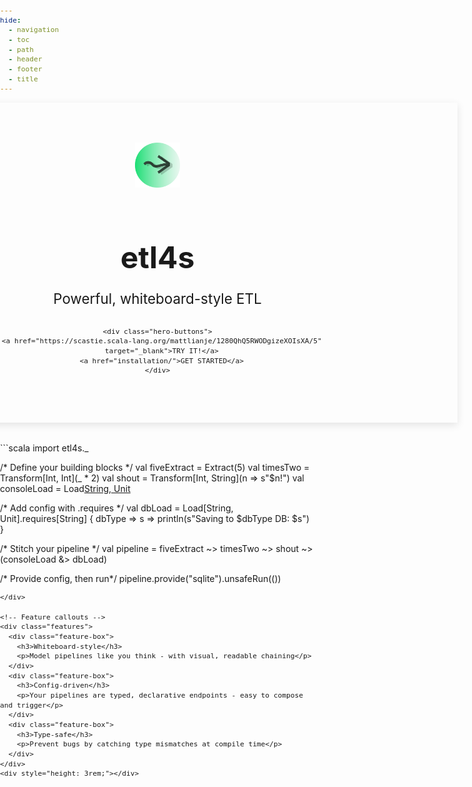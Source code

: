 ```yaml
---
hide:
  - navigation
  - toc
  - path
  - header
  - footer
  - title
---
```


<style>

/* Global overrides */
code,
pre,
pre code,
.md-typeset code,
.md-typeset pre code {
  font-family: "JetBrains Mono", monospace !important;
  font-size: 0.7rem !important;
  line-height: 1.4 !important;
}

/* Completely hide MkDocs top nav bar */
.md-header {
  display: none !important;
}

.md-content, .md-main__inner {
  max-width: 100% !important;
  padding: 0 !important;
  margin: 0 !important;
}

/* Full-width hero wrapper */
.hero-wrapper {
  width: 100vw;
  margin-left: calc(-50vw + 50%);
}

/* Hero banner */
.hero {
  background: var(--md-primary-fg-color);
  color: var(--md-primary-bg-color);
  text-align: center;
  padding: 4rem 1rem;
  box-shadow: 0 4px 12px rgba(0, 0, 0, 0.1);
  animation: fadeIn 0.6s ease-out both;
}
.hero h1 {
  font-size: 3rem;
  margin-bottom: 0.5rem;
}
.hero p {
  font-size: 1.4rem;
  margin-bottom: 2rem;
}
.hero-buttons a {
  display: inline-block;
  margin: 0 0.35rem;
  padding: 0.4rem 1rem;
  font-weight: 500;
  font-size: 0.8rem;
  border-radius: 0.35rem;
  text-decoration: none;
  background: var(--md-accent-fg-color);
  color: var(--md-default-bg-color);
  box-shadow: 0 1px 2px rgba(0, 0, 0, 0.08);
  transition: all 0.2s ease;
}
.hero-buttons a:hover {
  transform: translateY(-2px);
  box-shadow: 0 4px 12px rgba(0, 0, 0, 0.15);
  background: var(--md-accent-fg-color--lighter, #d1c4e9);
  color: var(--md-primary-fg-color);
}

/* Feature tiles row */
.features {
  display: flex;
  justify-content: center;
  flex-wrap: wrap;
  gap: 2rem;
  margin: 4rem auto;
  max-width: 960px;
  text-align: center;
  padding: 0 2rem;
}
.feature-box {
  flex: 1 1 250px;
  padding: 1rem;
  background: var(--md-default-bg-color);
  border-radius: 0.75rem;
  box-shadow: 0 2px 6px rgba(0, 0, 0, 0.05);
  transition: transform 0.2s;
}
.feature-box:hover {
  transform: translateY(-4px);
}
.feature-box h3 {
  font-size: 1.25rem;
  margin-bottom: 0.5rem;
  color: var(--md-primary-fg-color);
}

/* Fade-in */
@keyframes fadeIn {
  from {
    opacity: 0;
    transform: translateY(-10px);
  }
  to {
    opacity: 1;
    transform: translateY(0);
  }
}

/* Mobile */
@media (max-width: 768px) {
  .hero h1 {
    font-size: 2.2rem;
  }
  .hero p {
    font-size: 1.1rem;
  }
}

/* Final padding + margin */
html, body, .md-main, .md-main__inner, .md-content, .md-container, main, article {
  margin: 0 !important;
  padding: 0 !important;
  border: 0 !important;
}

body::before,
.md-container::before,
.md-main::before,
.md-main__inner::before,
.md-content::before,
main::before,
article::before {
  display: none !important;
  content: none !important;
}

body {
  scroll-padding-top: 0 !important;
  font-weight: 400;
  -webkit-font-smoothing: antialiased;
  -moz-osx-font-smoothing: grayscale;
}
</style>

<!-- Hero splash full-width -->

<div class="hero-wrapper">
  <div class="hero">
    <img src="assets/etl4s-logo.png" alt="etl4s logo"
         style="height: 72px; margin-bottom: 0.75rem;" />
    <h1>etl4s</h1>
    <p>Powerful, whiteboard-style ETL</p>

    <div class="hero-buttons">
      <a href="https://scastie.scala-lang.org/mattlianje/1280QhQ5RWODgizeXOIsXA/5"
      target="_blank">TRY IT!</a>
      <a href="installation/">GET STARTED</a>
    </div>
  </div>
</div>

<div style="max-width: 700px; margin: 2rem auto 0 auto;">
```scala
import etl4s._

/* Define your building blocks */
val fiveExtract = Extract(5)
val timesTwo    = Transform[Int, Int](_ * 2)
val shout       = Transform[Int, String](n => s"$n!")
val consoleLoad = Load[String, Unit](println(_))

/* Add config with .requires */
val dbLoad      = Load[String, Unit].requires[String] { dbType => s =>
  println(s"Saving to $dbType DB: $s")
}

/* Stitch your pipeline */
val pipeline =
  fiveExtract ~> timesTwo ~> shout ~> (consoleLoad &> dbLoad)

/* Provide config, then run*/
pipeline.provide("sqlite").unsafeRun(())
```
</div>

<!-- Feature callouts -->
<div class="features">
  <div class="feature-box">
    <h3>Whiteboard-style</h3>
    <p>Model pipelines like you think - with visual, readable chaining</p>
  </div>
  <div class="feature-box">
    <h3>Config-driven</h3>
    <p>Your pipelines are typed, declarative endpoints - easy to compose and trigger</p>
  </div>
  <div class="feature-box">
    <h3>Type-safe</h3>
    <p>Prevent bugs by catching type mismatches at compile time</p>
  </div>
</div>
<div style="height: 3rem;"></div>
